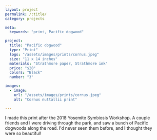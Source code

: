 ```yaml
---
layout: project
permalink: /:title/
category: projects

meta:
  keywords: "print, Pacific dogwood"

project:
  title: "Pacific dogwood"
  type: "Print"
  logo: "/assets/images/prints/cornus.jpeg"
  size: "11 x 14 inches"
  materials: "Strathmore paper, Strathmore ink"
  price: "$20"
  colors: "Black"
  number: "3"

images:
  - image:
    url: "/assets/images/prints/cornus.jpeg"
    alt: "Cornus nuttallii print"

---
```

<p>I made this print after the 2018 Yosemite Symbiosis Workshop. A couple friends and I were driving through the park, and saw a bunch of Pacific dogwoods along the road. I'd never seen them before, and I thought they were so beautiful!</p>
